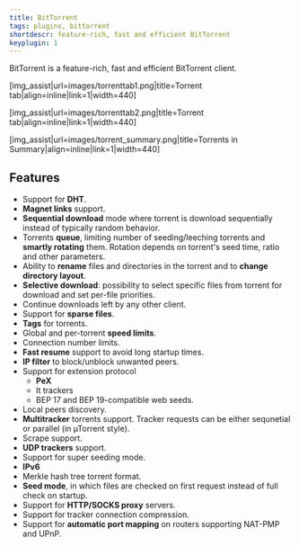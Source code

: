 ```yaml
---
title: BitTorrent
tags: plugins, bittorrent
shortdescr: feature-rich, fast and efficient BitTorrent
keyplugin: 1
---
```


BitTorrent is a feature-rich, fast and efficient BitTorrent client.

\[img\_assist|url=images/torrenttab1.png|title=Torrent tab|align=inline|link=1|width=440\]

\[img\_assist|url=images/torrenttab2.png|title=Torrent tab|align=inline|link=1|width=440\]

\[img\_assist|url=images/torrent\_summary.png|title=Torrents in Summary|align=inline|link=1|width=440\]

Features
--------
- Support for **DHT**.
- **Magnet links** support.
- **Sequential download** mode where torrent is download sequentially
instead of typically random behavior.
- Torrents **queue**, limiting number of seeding/leeching torrents and
**smartly rotating** them. Rotation depends on torrent's seed time,
ratio and other parameters.
- Ability to **rename** files and directories in the torrent and to
**change directory layout**.
- **Selective download**: possibility to select specific files from
torrent for download and set per-file priorities.
- Continue downloads left by any other client.
- Support for **sparse files**.
- **Tags** for torrents.
- Global and per-torrent **speed limits**.
- Connection number limits.
- **Fast resume** support to avoid long startup times.
- **IP filter** to block/unblock unwanted peers.
- Support for extension protocol
    - **PeX**
    - lt trackers
    - BEP 17 and BEP 19-compatible web seeds.
- Local peers discovery.
- **Multitracker** torrents support. Tracker requests can be either
sequnetial or parallel (in µTorrent style).
- Scrape support.
- **UDP trackers** support.
- Support for super seeding mode.
- **IPv6**
- Merkle hash tree torrent format.
- **Seed mode**, in which files are checked on first request instead of
full check on startup.
- Support for **HTTP/SOCKS proxy** servers.
- Support for tracker connection compression.
- Support for **automatic port mapping** on routers supporting NAT-PMP and
UPnP.
